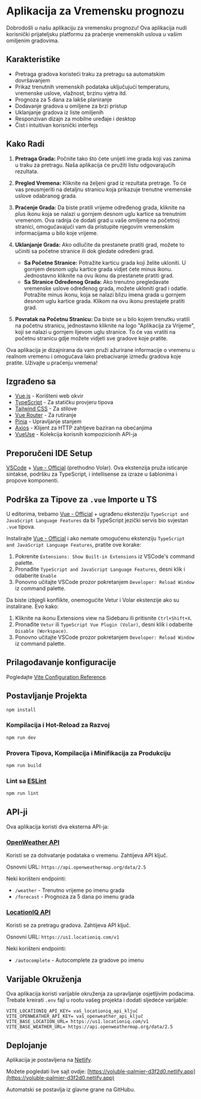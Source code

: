 # Aplikacija za Vremensku prognozu

Dobrodošli u našu aplikaciju za vremensku prognozu! Ova aplikacija nudi korisnički prijateljsku platformu za praćenje vremenskih uslova u vašim omiljenim gradovima.

## Karakteristike

- Pretraga gradova koristeći traku za pretragu sa automatskim dovršavanjem
- Prikaz trenutnih vremenskih podataka uključujući temperaturu, vremenske uslove, vlažnost, brzinu vjetra itd.
- Prognoza za 5 dana za lakše planiranje
- Dodavanje gradova u omiljene za brzi pristup
- Uklanjanje gradova iz liste omiljenih
- Responzivan dizajn za mobilne uređaje i desktop
- Čist i intuitivan korisnički interfejs

## Kako Radi

1. **Pretraga Grada:** Počnite tako što ćete unijeti ime grada koji vas zanima u traku za pretragu. Naša aplikacija će pružiti listu odgovarajućih rezultata.

2. **Pregled Vremena:** Kliknite na željeni grad iz rezultata pretrage. To će vas preusmjeriti na detaljnu stranicu koja prikazuje trenutne vremenske uslove odabranog grada.

3. **Praćenje Grada:** Da biste pratili vrijeme određenog grada, kliknite na plus ikonu koja se nalazi u gornjem desnom uglu kartice sa trenutnim vremenom. Ova radnja će dodati grad u vaše omiljene na početnoj stranici, omogućavajući vam da pristupite njegovim vremenskim informacijama u bilo koje vrijeme.

4. **Uklanjanje Grada:** Ako odlučite da prestanete pratiti grad, možete to učiniti sa početne stranice ili dok gledate određeni grad.

   - **Sa Početne Stranice:** Potražite karticu grada koji želite ukloniti. U gornjem desnom uglu kartice grada vidjet ćete minus ikonu. Jednostavno kliknite na ovu ikonu da prestanete pratiti grad.
   - **Sa Stranice Određenog Grada:** Ako trenutno pregledavate vremenske uslove određenog grada, možete ukloniti grad i odatle. Potražite minus ikonu, koja se nalazi blizu imena grada u gornjem desnom uglu kartice grada. Klikom na ovu ikonu prestajete pratiti grad.

5. **Povratak na Početnu Stranicu:** Da biste se u bilo kojem trenutku vratili na početnu stranicu, jednostavno kliknite na logo "Aplikacija za Vrijeme", koji se nalazi u gornjem lijevom uglu stranice. To će vas vratiti na početnu stranicu gdje možete vidjeti sve gradove koje pratite.

Ova aplikacija je dizajnirana da vam pruži ažurirane informacije o vremenu u realnom vremenu i omogućava lako prebacivanje između gradova koje pratite. Uživajte u praćenju vremena!

## Izgrađeno sa

- [Vue.js](https://vuejs.org/) - Korišteni web okvir
- [TypeScript](https://www.typescriptlang.org/) - Za statičku provjeru tipova
- [Tailwind CSS](https://tailwindcss.com/) - Za stilove
- [Vue Router](https://router.vuejs.org/) - Za rutiranje
- [Pinia](https://pinia.esm.dev/) - Upravljanje stanjem
- [Axios](https://axios-http.com/) - Klijent za HTTP zahtjeve baziran na obećanjima
- [VueUse](https://vueuse.org/) - Kolekcija korisnih kompozicionih API-ja

## Preporučeni IDE Setup

[VSCode](https://code.visualstudio.com/) + [Vue - Official](https://marketplace.visualstudio.com/items?itemName=Vue.volar) (prethodno Volar). Ova ekstenzija pruža isticanje sintakse, podršku za TypeScript, i intellisense za izraze u šablonima i propove komponenti.

## Podrška za Tipove za `.vue` Importe u TS

U editorima, trebamo [Vue - Official](https://marketplace.visualstudio.com/items?itemName=Vue.volar) + ugrađenu ekstenziju `TypeScript and JavaScript Language Features` da bi TypeScript jezički servis bio svjestan `.vue` tipova.

Instalirajte [Vue - Official](https://marketplace.visualstudio.com/items?itemName=Vue.volar) i ako nemate omogućenu ekstenziju `TypeScript and JavaScript Language Features`, pratite ove korake:

1. Pokrenite `Extensions: Show Built-in Extensions` iz VSCode's command palette.
2. Pronađite `TypeScript and JavaScript Language Features`, desni klik i odaberite `Enable`
3. Ponovno učitajte VSCode prozor pokretanjem `Developer: Reload Window` iz command palette.

Da biste izbjegli konflikte, onemogućite Vetur i Volar ekstenzije ako su instalirane. Evo kako:

1. Kliknite na ikonu Extensions view na Sidebaru ili pritisnite `Ctrl+Shift+X`.
2. Pronađite `Vetur` ili `TypeScript Vue Plugin (Volar)`, desni klik i odaberite `Disable (Workspace)`.
3. Ponovno učitajte VSCode prozor pokretanjem `Developer: Reload Window` iz command palette.

## Prilagođavanje konfiguracije

Pogledajte [Vite Configuration Reference](https://vitejs.dev/config/).

## Postavljanje Projekta

```sh
npm install
```

### Kompilacija i Hot-Reload za Razvoj

```sh
npm run dev
```

### Provera Tipova, Kompilacija i Minifikacija za Produkciju

```sh
npm run build
```

### Lint sa [ESLint](https://eslint.org/)

```sh
npm run lint
```

## API-ji

Ova aplikacija koristi dva eksterna API-ja:

### [OpenWeather API](https://openweathermap.org/api)

Koristi se za dohvatanje podataka o vremenu. Zahtijeva API ključ.

Osnovni URL: `https://api.openweathermap.org/data/2.5`

Neki korišteni endpointi:

- `/weather` - Trenutno vrijeme po imenu grada
- `/forecast` - Prognoza za 5 dana po imenu grada

### [LocationIQ API](https://locationiq.com/docs)

Koristi se za pretragu gradova. Zahtijeva API ključ.

Osnovni URL: `https://us1.locationiq.com/v1`

Neki korišteni endpointi:

- `/autocomplete` - Autocomplete za gradove po imenu

## Varijable Okruženja

Ova aplikacija koristi varijable okruženja za upravljanje osjetljivim podacima. Trebate kreirati `.env` fajl u rootu vašeg projekta i dodati sljedeće varijable:

```properties
VITE_LOCATIONIQ_API_KEY= vaš_locationiq_api_ključ
VITE_OPENWEATHER_API_KEY= vaš_openweather_api_ključ
VITE_BASE_LOCATION_URL= https://us1.locationiq.com/v1
VITE_BASE_WEATHER_URL= https://api.openweathermap.org/data/2.5
```

## Deplojanje

Aplikacija je postavljena na [Netlify](https://www.netlify.com/).

Možete pogledati live sajt ovdje: [https://voluble-palmier-d3f2d0.netlify.app](https://voluble-palmier-d3f2d0.netlify.app)

Automatski se postavlja iz glavne grane na GitHubu.
